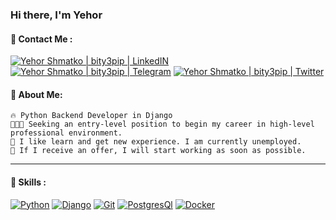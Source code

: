 ### Hi there, I'm Yehor
<!-- [![Yehor Shmatko | bity3pip | Resume](https://img.shields.io/badge/Resume-000000?style=for-the-badge&logo=resume&logoColor=white)]() -->
#### 🤙 Contact Me : 
[![Yehor Shmatko | bity3pip | LinkedIN](https://img.shields.io/badge/LinkedIn-0077B5?style=for-the-badge&logo=linkedin&logoColor=white)](https://www.linkedin.com/in/yehor-shmatko) 
[![Yehor Shmatko | bity3pip | Telegram](https://img.shields.io/badge/Telegram-2CA5E0?style=for-the-badge&logo=telegram&logoColor=white)](https://t.me/unconnectedd) 
[![Yehor Shmatko | bity3pip | Twitter](https://img.shields.io/badge/Twitter-1DA1F2?style=for-the-badge&logo=twitter&logoColor=white)](https://x.com/stressgg1)

#### 🤝  About Me:
```
🔥 Python Backend Developer in Django 
👨🏻‍💻 Seeking an entry-level position to begin my career in high-level professional environment. 
📄 I like learn and get new experience. I am currently unemployed. 
💎 If I receive an offer, I will start working as soon as possible. 
```

---



#### 🔨 Skills :

[![Python](https://img.shields.io/badge/Python-FFD43B?style=for-the-badge&logo=python&logoColor=darkgreen)](https://www.python.org/)
[![Django](https://img.shields.io/badge/Django-092E20?style=for-the-badge&logo=django&logoColor=green)](https://www.djangoproject.com/)
[![Git](https://img.shields.io/badge/Git-F05032?style=for-the-badge&logo=git&logoColor=white)](https://git-scm.com/)
[![PostgresQl](https://img.shields.io/badge/PostgreSQL-316192?style=for-the-badge&logo=postgresql&logoColor=white)](https://www.postgresql.org/)
[![Docker](https://img.shields.io/badge/Docker-2CA5E0?style=for-the-badge&logo=docker&logoColor=white)](https://www.docker.com/)
